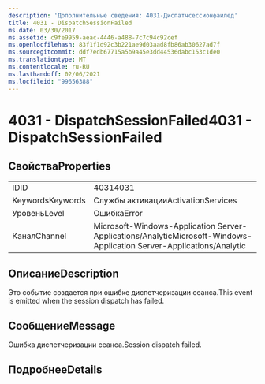 ```yaml
---
description: 'Дополнительные сведения: 4031-Диспатчсессионфаилед'
title: 4031 - DispatchSessionFailed
ms.date: 03/30/2017
ms.assetid: c9fe9959-aeac-4446-a488-7c7c94c92cef
ms.openlocfilehash: 83f1f1d92c3b221ae9d03aad8fb86ab30627ad7f
ms.sourcegitcommit: ddf7edb67715a5b9a45e3dd44536dabc153c1de0
ms.translationtype: MT
ms.contentlocale: ru-RU
ms.lasthandoff: 02/06/2021
ms.locfileid: "99656388"
---
```

# <a name="4031---dispatchsessionfailed"></a><span data-ttu-id="fb0cd-103">4031 - DispatchSessionFailed</span><span class="sxs-lookup"><span data-stu-id="fb0cd-103">4031 - DispatchSessionFailed</span></span>

## <a name="properties"></a><span data-ttu-id="fb0cd-104">Свойства</span><span class="sxs-lookup"><span data-stu-id="fb0cd-104">Properties</span></span>  
  
|||  
|-|-|  
|<span data-ttu-id="fb0cd-105">ID</span><span class="sxs-lookup"><span data-stu-id="fb0cd-105">ID</span></span>|<span data-ttu-id="fb0cd-106">4031</span><span class="sxs-lookup"><span data-stu-id="fb0cd-106">4031</span></span>|  
|<span data-ttu-id="fb0cd-107">Keywords</span><span class="sxs-lookup"><span data-stu-id="fb0cd-107">Keywords</span></span>|<span data-ttu-id="fb0cd-108">Службы активации</span><span class="sxs-lookup"><span data-stu-id="fb0cd-108">ActivationServices</span></span>|  
|<span data-ttu-id="fb0cd-109">Уровень</span><span class="sxs-lookup"><span data-stu-id="fb0cd-109">Level</span></span>|<span data-ttu-id="fb0cd-110">Ошибка</span><span class="sxs-lookup"><span data-stu-id="fb0cd-110">Error</span></span>|  
|<span data-ttu-id="fb0cd-111">Канал</span><span class="sxs-lookup"><span data-stu-id="fb0cd-111">Channel</span></span>|<span data-ttu-id="fb0cd-112">Microsoft-Windows-Application Server-Applications/Analytic</span><span class="sxs-lookup"><span data-stu-id="fb0cd-112">Microsoft-Windows-Application Server-Applications/Analytic</span></span>|  
  
## <a name="description"></a><span data-ttu-id="fb0cd-113">Описание</span><span class="sxs-lookup"><span data-stu-id="fb0cd-113">Description</span></span>  

 <span data-ttu-id="fb0cd-114">Это событие создается при ошибке диспетчеризации сеанса.</span><span class="sxs-lookup"><span data-stu-id="fb0cd-114">This event is emitted when the session dispatch has failed.</span></span>  
  
## <a name="message"></a><span data-ttu-id="fb0cd-115">Сообщение</span><span class="sxs-lookup"><span data-stu-id="fb0cd-115">Message</span></span>  

 <span data-ttu-id="fb0cd-116">Ошибка диспетчеризации сеанса.</span><span class="sxs-lookup"><span data-stu-id="fb0cd-116">Session dispatch failed.</span></span>  
  
## <a name="details"></a><span data-ttu-id="fb0cd-117">Подробнее</span><span class="sxs-lookup"><span data-stu-id="fb0cd-117">Details</span></span>
